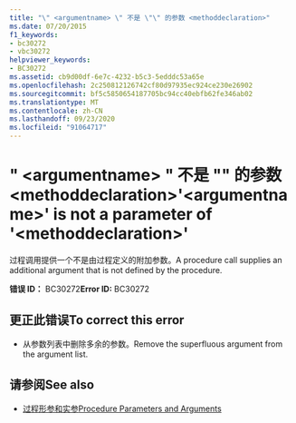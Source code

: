 ```yaml
---
title: "\" <argumentname> \" 不是 \"\" 的参数 <methoddeclaration>"
ms.date: 07/20/2015
f1_keywords:
- bc30272
- vbc30272
helpviewer_keywords:
- BC30272
ms.assetid: cb9d00df-6e7c-4232-b5c3-5edddc53a65e
ms.openlocfilehash: 2c250812126742cf80d97935ec924ce230e26902
ms.sourcegitcommit: bf5c5850654187705bc94cc40ebfb62fe346ab02
ms.translationtype: MT
ms.contentlocale: zh-CN
ms.lasthandoff: 09/23/2020
ms.locfileid: "91064717"
---
```

# <a name="argumentname-is-not-a-parameter-of-methoddeclaration"></a><span data-ttu-id="2efe6-102">" \<argumentname> " 不是 "" 的参数 \<methoddeclaration></span><span class="sxs-lookup"><span data-stu-id="2efe6-102">'\<argumentname>' is not a parameter of '\<methoddeclaration>'</span></span>

<span data-ttu-id="2efe6-103">过程调用提供一个不是由过程定义的附加参数。</span><span class="sxs-lookup"><span data-stu-id="2efe6-103">A procedure call supplies an additional argument that is not defined by the procedure.</span></span>  
  
 <span data-ttu-id="2efe6-104">**错误 ID：** BC30272</span><span class="sxs-lookup"><span data-stu-id="2efe6-104">**Error ID:** BC30272</span></span>  
  
## <a name="to-correct-this-error"></a><span data-ttu-id="2efe6-105">更正此错误</span><span class="sxs-lookup"><span data-stu-id="2efe6-105">To correct this error</span></span>  
  
- <span data-ttu-id="2efe6-106">从参数列表中删除多余的参数。</span><span class="sxs-lookup"><span data-stu-id="2efe6-106">Remove the superfluous argument from the argument list.</span></span>  
  
## <a name="see-also"></a><span data-ttu-id="2efe6-107">请参阅</span><span class="sxs-lookup"><span data-stu-id="2efe6-107">See also</span></span>

- [<span data-ttu-id="2efe6-108">过程形参和实参</span><span class="sxs-lookup"><span data-stu-id="2efe6-108">Procedure Parameters and Arguments</span></span>](../programming-guide/language-features/procedures/procedure-parameters-and-arguments.md)
